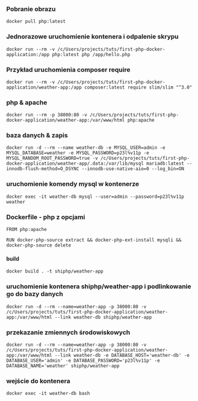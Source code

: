 ### Pobranie obrazu
```docker pull php:latest```

### Jednorazowe uruchomienie kontenera i odpalenie skrypu
```docker run --rm -v /c/Users/projects/tuts/first-php-docker-application:/app php:latest php /app/hello.php```

### Przykład uruchomienia composer require
```docker run --rm -v /c/Users/projects/tuts/first-php-docker-application/weather-app:/app composer:latest require slim/slim "^3.0"```

### php & apache
```docker run --rm -p 38000:80 -v /c/Users/projects/tuts/first-php-docker-application/weather-app:/var/www/html php:apache```

### baza danych & zapis
```docker run -d --rm --name weather-db -e MYSQL_USER=admin -e MYSQL_DATABASE=weather -e MYSQL_PASSWORD=p23l%v11p -e MYSQL_RANDOM_ROOT_PASSWORD=true -v /c/Users/projects/tuts/first-php-docker-application/weather-app/.data:/var/lib/mysql mariadb:latest --innodb-flush-method=O_DSYNC --innodb-use-native-aio=0 --log_bin=ON```

### uruchomienie komendy mysql w kontenerze
```docker exec -it weather-db mysql --user=admin --password=p23l%v11p weather```

### Dockerfile - php z opcjami ###
```
FROM php:apache

RUN docker-php-source extract && docker-php-ext-install mysqli && docker-php-source delete
```

#### build ####
```docker build . -t shiphp/weather-app```

### uruchomienie kontenera shiphp/weather-app i podlinkowanie go do bazy danych ###
```docker run -d --rm --name=weather-app -p 38000:80 -v /c/Users/projects/tuts/first-php-docker-application/weather-app:/var/www/html --link weather-db shiphp/weather-app ```

### przekazanie zmiennych środowiskowych ###
```docker run -d --rm --name=weather-app -p 38000:80 -v /c/Users/projects/tuts/first-php-docker-application/weather-app:/var/www/html --link weather-db -e DATABASE_HOST='weather-db' -e DATABASE_USER='admin' -e DATABASE_PASSWORD='p23l%v11p' -e DATABASE_NAME='weather' shiphp/weather-app```

### wejście do kontenera ###
```docker exec -it weather-db bash```
